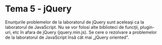 # <strong>Tema 5 - jQuery</strong>

Enunţurile problemelor de la laboratorul de jQuery sunt aceleaşi ca la laboratorul de JavaScript. Nu se vor folosi alte biblioteci de funcţii, plugin-uri, etc în afara de jQuery (jquery.min.js). Se cere o rezolvare a problemelor de la laboratorul de JavaScript însă cât mai „jQuery oriented”.